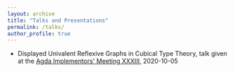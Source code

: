 ```yaml
---
layout: archive
title: "Talks and Presentations"
permalink: /talks/
author_profile: true
---
```


* Displayed Univalent Reflexive Graphs in Cubical Type Theory, talk given at the [Agda Implementors' Meeting XXXIII](https://wiki.portal.chalmers.se/agda/Main/AIMXXXIII), 2020-10-05
